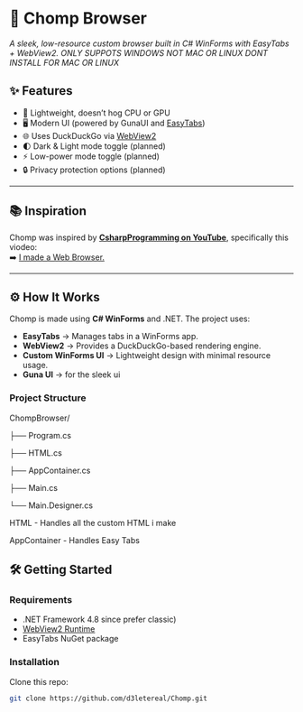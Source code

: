 # 🦈 Chomp Browser
*A sleek, low-resource custom browser built in C# WinForms with EasyTabs + WebView2.*
*ONLY SUPPOTS WINDOWS NOT MAC OR LINUX DONT INSTALL FOR MAC OR LINUX*
## ✨ Features
- 🚀 Lightweight, doesn’t hog CPU or GPU  
- 🖥️ Modern UI (powered by GunaUI and [EasyTabs](https://github.com/dwmkerr/easytabs))  
- 🌐 Uses DuckDuckGo via [WebView2](https://learn.microsoft.com/en-us/microsoft-edge/webview2/)  
- 🌓 Dark & Light mode toggle (planned)  
- ⚡ Low-power mode toggle (planned)  
- 🔒 Privacy protection options (planned)  

---

## 📚 Inspiration
Chomp was inspired by **[CsharpProgramming on YouTube](https://www.youtube.com/@CsharpProgramming)**, specifically this viodeo:  
➡️ [I made a Web Browser.](https://www.youtube.com/watch?v=YMX7uD2tqE0)  

---

## ⚙️ How It Works
Chomp is made using **C# WinForms** and .NET. The project uses:
- **EasyTabs** → Manages tabs in a WinForms app.  
- **WebView2** → Provides a DuckDuckGo-based rendering engine.  
- **Custom WinForms UI** → Lightweight design with minimal resource usage.  
- **Guna UI** → for the sleek ui

### Project Structure
ChompBrowser/

├── Program.cs

├── HTML.cs 

├── AppContainer.cs

├── Main.cs 

└── Main.Designer.cs

HTML - Handles all the custom HTML i make

AppContainer - Handles Easy Tabs

## 🛠️ Getting Started

### Requirements
-  .NET Framework 4.8 since prefer classic)  
- [WebView2 Runtime](https://developer.microsoft.com/en-us/microsoft-edge/webview2/)  
- EasyTabs NuGet package  

### Installation
Clone this repo:
```bash
git clone https://github.com/d3letereal/Chomp.git
